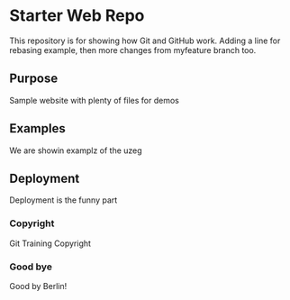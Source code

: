# Starter Web Repo

This repository is for showing how Git and GitHub work. Adding a line for rebasing example, then more changes from myfeature branch too.

## Purpose

Sample website with plenty of files for demos

## Examples

We are showin examplz of the uzeg

## Deployment

Deployment is the funny part

### Copyright
Git Training Copyright

### Good bye
Good by Berlin!
